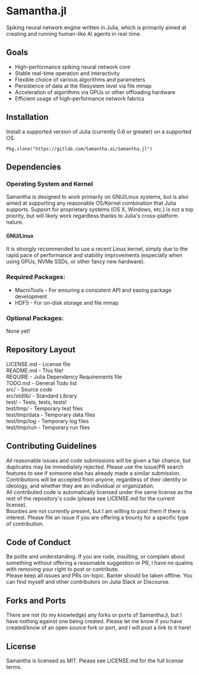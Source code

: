 # Samantha.jl
Spiking neural network engine written in Julia, which is primarily aimed at creating and running human-like AI agents in real-time.

## Goals
* High-performance spiking neural network core  
* Stable real-time operation and interactivity  
* Flexible choice of various algorithms and parameters  
* Persistence of data at the filesystem level via file mmap  
* Acceleration of algorithms via GPUs or other offloading hardware  
* Efficient usage of high-performance network fabrics  

## Installation
Install a supported version of Julia (currently 0.6 or greater) on a supported OS.  
```
Pkg.clone("https://gitlab.com/Samantha.ai/Samantha.jl")
```

## Dependencies
### Operating System and Kernel
Samantha is designed to work primarily on GNU/Linux systems, but is also aimed at supporting any reasonable OS/Kernel combination that Julia supports. Support for proprietary systems (OS X, Windows, etc.) is not a top priority, but will likely work regardless thanks to Julia's cross-platform nature.  

#### GNU/Linux
It is strongly recommended to use a recent Linux kernel, simply due to the rapid pace of performance and stability improvements (especially when using GPUs, NVMe SSDs, or other fancy new hardware).  

### Required Packages:
* MacroTools - For ensuring a consistent API and easing package development
* HDF5 - For on-disk storage and file mmap  

### Optional Packages:
None yet!  

## Repository Layout
LICENSE.md - License file  
README.md - This file!  
REQUIRE - Julia Dependency Requirements file  
TODO.md - General Todo list  
src/ - Source code  
src/stdlib/ - Standard Library  
test/ - Tests, tests, tests!  
test/tmp/ - Temporary test files  
test/tmp/data - Temporary data files  
test/tmp/log - Temporary log files  
test/tmp/run - Temporary run files  

## Contributing Guidelines
All reasonable issues and code submissions will be given a fair chance, but duplicates may be immediately rejected. Please use the issue/PR search features to see if someone else has already made a similar submission.  
Contributions will be accepted from anyone, regardless of their identity or ideology, and whether they are an individual or organization.  
All contributed code is automatically licensed under the same license as the rest of the repository's code (please see LICENSE.md for the current license).  
Bounties are not currently present, but I am willing to post them if there is interest. Please file an issue if you are offering a bounty for a specific type of contribution.  

## Code of Conduct
Be polite and understanding. If you are rude, insulting, or complain about something without offering a reasonable suggestion or PR, I have no qualms with removing your right to post or contribute.  
Please keep all issues and PRs on-topic. Banter should be taken offline. You can find myself and other contributors on Julia Slack or Discourse.  

## Forks and Ports
There are not (to my knowledge) any forks or ports of Samantha.jl, but I have nothing against one being created. Please let me know if you have created/know of an open source fork or port, and I will post a link to it here!

## License
Samantha is licensed as MIT. Please see LICENSE.md for the full license terms.

